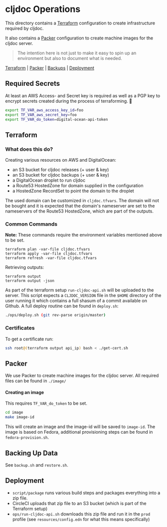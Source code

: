 # cljdoc Operations

This directory contains a [Terraform](https://www.terraform.io/)
configuration to create infrastructure required by cljdoc.

It also contains a [Packer](https://www.packer.io/) configuration
to create machine images for the cljdoc server.

> The intention here is not just to make it easy to spin up an
> environment but also to document what is needed.

[Terraform](#terraform) | [Packer](#packer) | [Backups](#backing-up-data) | [Deployment](#deployment)

## Required Secrets

At least an AWS Access- and Secret key is required as well as a PGP key to
encrypt secrets created during the process of terraforming. 🙂

```bash
export TF_VAR_aws_access_key_id=foo
export TF_VAR_aws_secret_key=foo
export TF_VAR_do_token=digital-ocean-api-token
```

## Terraform

### What does this do?

Creating various resources on AWS and DigitalOcean:

- an S3 bucket for cljdoc releases (+ user & key)
- an S3 bucket for cljdoc backups (+ user & key)
- a DigitalOcean droplet to run cljdoc
- a Route53 HostedZone for domain supplied in the configuration
- a HostedZone RecordSet to point the domain to the droplet

The used domain can be customized in `cljdoc.tfvars`. The domain will
not be bought and it is expected that the domain's nameserver are set
to the nameservers of the Route53 HostedZone, which are part of the outputs.

### Common Commands

**Note:** These commands require the environment variables mentioned above to be set.

```
terraform plan -var-file cljdoc.tfvars
terraform apply -var-file cljdoc.tfvars
terraform refresh -var-file cljdoc.tfvars
```

Retrieving outputs:
```
terraform output
terraform output -json
```

As part of the terraform setup `run-cljdoc-api.sh` will be uploaded to the server.
This script expects a `CLJDOC_VERSION` file in the `$HOME` directory of the user running
it which contains a full shasum of a commit available on Github. A full deploy routine can
be found in `deploy.sh`:

```sh
./ops/deploy.sh (git rev-parse origin/master)
```

### Certificates

To get a certificate run:

```sh
ssh root@(terraform output api_ip) bash < ./get-cert.sh
```


## Packer

We use Packer to create machine images for the cljdoc server.
All required files can be found in `./image/`

#### Creating an image

This requires `TF_VAR_do_token` to be set.

```sh
cd image
make image-id
```
This will create an image and the image-id will be saved to `image-id`.
The image is based on Fedora, additional provisioning steps can be found in `fedora-provision.sh`.

## Backing Up Data

See `backup.sh` and `restore.sh`.

## Deployment

- `script/package` runs various build steps and packages everything into a zip file.
- CircleCI uploads that zip file to an S3 bucket (which is part of the Terraform setup)
- `ops/run-cljdoc-api.sh` downloads this zip file and run it in the `prod` profile (see `resources/config.edn` for what this means specifically)
